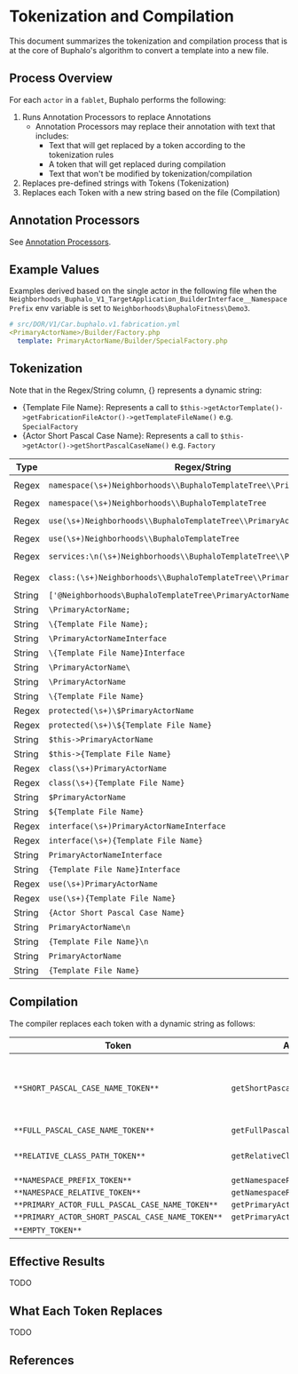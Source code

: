# Tokenization and Compilation
This document summarizes the tokenization and compilation process that is at the core of
Buphalo's algorithm to convert a template into a new file.

## Process Overview
For each `actor` in a `fablet`, Buphalo performs the following:
1. Runs Annotation Processors to replace Annotations
   - Annotation Processors may replace their annotation with text that includes:
      - Text that will get replaced by a token according to the tokenization rules
      - A token that will get replaced during compilation
      - Text that won't be modified by tokenization/compilation
2. Replaces pre-defined strings with Tokens (Tokenization)
3. Replaces each Token with a new string based on the file (Compilation)

## Annotation Processors
See [Annotation Processors][APs].

## Example Values
Examples derived based on the single actor in the following file when the
`Neighborhoods_Buphalo_V1_TargetApplication_BuilderInterface__NamespacePrefix` env variable is set to
`Neighborhoods\BuphaloFitness\Demo3`.

```yml
# src/DOR/V1/Car.buphalo.v1.fabrication.yml
<PrimaryActorName>/Builder/Factory.php
  template: PrimaryActorName/Builder/SpecialFactory.php
```

## Tokenization
Note that in the Regex/String column, {} represents a dynamic string:
* {Template File Name}:
  Represents a call to `$this->getActorTemplate()->getFabricationFileActor()->getTemplateFileName()`
  e.g. `SpecialFactory` 
* {Actor Short Pascal Case Name}:
  Represents a call to `$this->getActor()->getShortPascalCaseName()`
  e.g. `Factory`

|Type|Regex/String|Replacement|
|---|---|---|
|Regex|`namespace(\s+)Neighborhoods\\BuphaloTemplateTree\\PrimaryActorName`|`namespace **NAMESPACE_PREFIX_TOKEN****NAMESPACE_RELATIVE_TOKEN**\**PRIMARY_ACTOR_SHORT_PASCAL_CASE_NAME_TOKEN**`|
|Regex|`namespace(\s+)Neighborhoods\\BuphaloTemplateTree`|`namespace **NAMESPACE_PREFIX_TOKEN****NAMESPACE_RELATIVE_TOKEN**`|
|Regex|`use(\s+)Neighborhoods\\BuphaloTemplateTree\\PrimaryActorName`|`use **NAMESPACE_PREFIX_TOKEN****NAMESPACE_RELATIVE_TOKEN**\**PRIMARY_ACTOR_SHORT_PASCAL_CASE_NAME_TOKEN**`|
|Regex|`use(\s+)Neighborhoods\\BuphaloTemplateTree`|`use **NAMESPACE_PREFIX_TOKEN**`|
|Regex|`services:\n(\s+)Neighborhoods\\BuphaloTemplateTree\\PrimaryActorName`|`services:\n  **NAMESPACE_PREFIX_TOKEN****NAMESPACE_RELATIVE_TOKEN**\**PRIMARY_ACTOR_SHORT_PASCAL_CASE_NAME_TOKEN**`|
|Regex|`class:(\s+)Neighborhoods\\BuphaloTemplateTree\\PrimaryActorName`|`class: **NAMESPACE_PREFIX_TOKEN****NAMESPACE_RELATIVE_TOKEN**\**PRIMARY_ACTOR_SHORT_PASCAL_CASE_NAME_TOKEN**`|
|String|`['@Neighborhoods\BuphaloTemplateTree\PrimaryActorName`|`['@**NAMESPACE_PREFIX_TOKEN****NAMESPACE_RELATIVE_TOKEN**\**PRIMARY_ACTOR_SHORT_PASCAL_CASE_NAME_TOKEN**`|
|String|`\PrimaryActorName;`|`**EMPTY_TOKEN**;`|
|String|`\{Template File Name};`|`**EMPTY_TOKEN**;`|
|String|`\PrimaryActorNameInterface`|`\**PRIMARY_ACTOR_SHORT_PASCAL_CASE_NAME_TOKEN**Interface`|
|String|`\{Template File Name}Interface`|`\**SHORT_PASCAL_CASE_NAME_TOKEN**Interface`|
|String|`\PrimaryActorName\`|`**EMPTY_TOKEN**\`|
|String|`\PrimaryActorName`|`\**RELATIVE_CLASS_PATH_TOKEN**`|
|String|`\{Template File Name}`|`\**SHORT_PASCAL_CASE_NAME_TOKEN**`|
|Regex|`protected(\s+)\$PrimaryActorName`|`protected $**PRIMARY_ACTOR_FULL_PASCAL_CASE_NAME_TOKEN**`|
|Regex|`protected(\s+)\${Template File Name}`|`protected $**PRIMARY_ACTOR_FULL_PASCAL_CASE_NAME_TOKEN**`|
|String|`$this->PrimaryActorName`|`$this->**PRIMARY_ACTOR_FULL_PASCAL_CASE_NAME_TOKEN**`|
|String|`$this->{Template File Name}`|`$this->**PRIMARY_ACTOR_FULL_PASCAL_CASE_NAME_TOKEN**`|
|Regex|`class(\s+)PrimaryActorName`|`class **PRIMARY_ACTOR_SHORT_PASCAL_CASE_NAME_TOKEN**`|
|Regex|`class(\s+){Template File Name}`|`class **SHORT_PASCAL_CASE_NAME_TOKEN**`|
|String|`$PrimaryActorName`|`$**PRIMARY_ACTOR_SHORT_PASCAL_CASE_NAME_TOKEN**`|
|String|`${Template File Name}`|`$**PRIMARY_ACTOR_SHORT_PASCAL_CASE_NAME_TOKEN**`|
|Regex|`interface(\s+)PrimaryActorNameInterface`|`interface **PRIMARY_ACTOR_SHORT_PASCAL_CASE_NAME_TOKEN**Interface`|
|Regex|`interface(\s+){Template File Name}`|`interface **SHORT_PASCAL_CASE_NAME_TOKEN**`|
|String|`PrimaryActorNameInterface`|`**PRIMARY_ACTOR_SHORT_PASCAL_CASE_NAME_TOKEN**Interface`|
|String|`{Template File Name}Interface`|`**SHORT_PASCAL_CASE_NAME_TOKEN**Interface`|
|Regex|`use(\s+)PrimaryActorName`|`use **PRIMARY_ACTOR_SHORT_PASCAL_CASE_NAME_TOKEN**`|
|Regex|`use(\s+){Template File Name}`|`use **PRIMARY_ACTOR_SHORT_PASCAL_CASE_NAME_TOKEN**`|
|String|`{Actor Short Pascal Case Name}`|`**SHORT_PASCAL_CASE_NAME_TOKEN**`|
|String|`PrimaryActorName\n`|`**PRIMARY_ACTOR_FULL_PASCAL_CASE_NAME_TOKEN**\n`|
|String|`{Template File Name}\n`|`**PRIMARY_ACTOR_FULL_PASCAL_CASE_NAME_TOKEN**\n`|
|String|`PrimaryActorName`|`**PRIMARY_ACTOR_FULL_PASCAL_CASE_NAME_TOKEN**`|
|String|`{Template File Name}`|`**SHORT_PASCAL_CASE_NAME_TOKEN**`|

## Compilation
The compiler replaces each token with a dynamic string as follows:

|Token|Actor Method|Example|Notes|
|---|---|---|---|
|`**SHORT_PASCAL_CASE_NAME_TOKEN**`|`getShortPascalCaseName()`|`Factory`|Only used to replace things that match Actor/Filename, which is redundant|
|`**FULL_PASCAL_CASE_NAME_TOKEN**`|`getFullPascalCaseName()`|`CarBuilderFactory`|Unused|
|`**RELATIVE_CLASS_PATH_TOKEN**`|`getRelativeClassPath()`|`Car\Builder\Factory`|Only used in one very odd case|
|`**NAMESPACE_PREFIX_TOKEN**`|`getNamespacePrefix()`|`Neighborhoods\BuphaloFitness\Demo3`||
|`**NAMESPACE_RELATIVE_TOKEN**`|`getNamespaceRelative()`|`\DOR\V1`||
|`**PRIMARY_ACTOR_FULL_PASCAL_CASE_NAME_TOKEN**`|`getPrimaryActorFullPascalCaseName()`|`DORV1Car`||
|`**PRIMARY_ACTOR_SHORT_PASCAL_CASE_NAME_TOKEN**`|`getPrimaryActorShortPascalCaseName()`|`Car`||
|`**EMPTY_TOKEN**`|||]()


## Effective Results
TODO

## What Each Token Replaces
TODO

## References
[APs]: ./AnnotationProcessors.md
